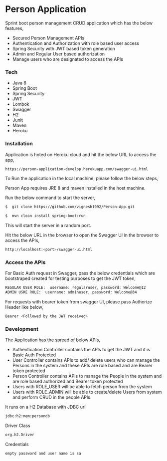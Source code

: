 # Person Application

Sprint boot person management CRUD application which has the below features,

  - Secured Person Management APIs
  - Authentication and Authorization with role based user access 
  - Spring Security with JWT based token generation
  - Admin and Regular User based authorization
  - Manage users who are designated to access the APIs

### Tech

* Java 8
* Spring Boot
* Spring Security
* JWT
* Lombok
* Swagger
* H2
* Junit
* Maven
* Heroku

### Installation

Application is hoted on Heroku cloud and hit the below URL to access the app,

```sh
https://person-application-develop.herokuapp.com/swagger-ui.html
```

To Run the application in the local machine, please follow the below steps,

Person App requires JRE 8 and maven installed in the host machine.

Run the below command to start the server,

```sh
$  git clone https://github.com/vignesh1992/Person-App.git
```
```sh
$  mvn clean install spring-boot:run
```
This will start the server in a random port. 

Hit the below URL in the browser to open the Swagger UI in the browser to access the APIs,

```sh
http://localhost:<port>/swagger-ui.html
```

### Access the APIs

For Basic Auth request in Swagger, pass the below credentials which are bootstraped created for testing purposes to get the JWT token,

```sh
REGULAR USER ROLE:  username: regularuser, password: Welcome@12
ADMIN USRE ROLE:  username: adminuser, password: Welcome@34
```

For requests with bearer token from swagger UI, please pass Authorize Header like below,

```sh
Bearer <Followed by the JWT received>
```

### Development

The Application has the spread of below APIs,

* Authentication Controller contains the APIs to get the JWT and it is Basic Auth Protected
* User Controller contains APIs to add/ delete users who can manage the Persons in the system and these APIs are role based and are Bearer token protected
* Person Controller contains APIs to manage the People in the system and are role based authorized and Bearer token protected
* Users with ROLE_USER will be able to fetch person from the system
* Users with ROLE_ADMIN will be able to create/delete Users from system and perform CRUD in the people APIs.

It runs on a H2 Database with JDBC url

```sh
jdbc:h2:mem:persondb
```

Driver Class

```sh
org.h2.Driver
```

Credentials

```sh
empty password and user name is sa
```
